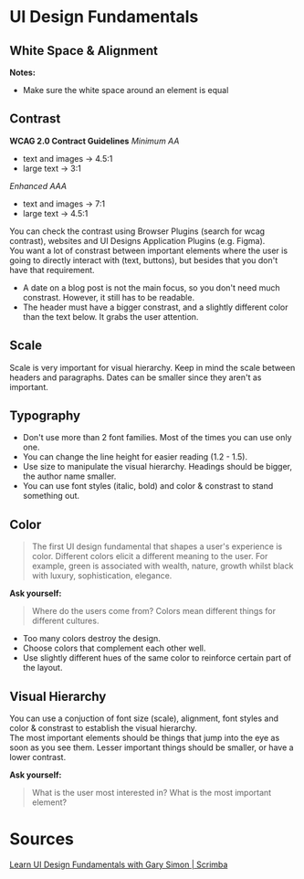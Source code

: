# UI Design Fundamentals
## White Space & Alignment
__Notes:__
- Make sure the white space around an element is equal

## Contrast
__WCAG 2.0 Contract Guidelines__
_Minimum AA_
- text and images → 4.5:1
- large text → 3:1
	
_Enhanced AAA_
- text and images → 7:1
- large text → 4.5:1

You can check the contrast using Browser Plugins (search for wcag contrast), websites and UI Designs Application Plugins (e.g. Figma).\
You want a lot of constrast between important elements where the user is going to directly interact with (text, buttons), but besides that you don't have that requirement.
- A date on a blog post is not the main focus, so you don't need much constrast. However, it still has to be readable.
- The header must have a bigger constrast, and a slightly different color than the text below. It grabs the user attention.

## Scale
Scale is very important for visual hierarchy. Keep in mind the scale between headers and paragraphs. Dates can be smaller since they aren't as important.

## Typography
- Don't use more than 2 font families. Most of the times you can use only one.
- You can change the line height for easier reading (1.2 - 1.5).
- Use size to manipulate the visual hierarchy. Headings should be bigger, the author name smaller.
- You can use font styles (italic, bold) and color & constrast to stand something out.

## Color
> The first UI design fundamental that shapes a user's experience is color.
Different colors elicit a different meaning to the user. For example, green is associated with wealth, nature, growth whilst black with luxury, sophistication, elegance.

__Ask yourself:__
> Where do the users come from?
Colors mean different things for different cultures.

- Too many colors destroy the design.
- Choose colors that complement each other well.
- Use slightly different hues of the same color to reinforce certain part of the layout.

## Visual Hierarchy
You can use a conjuction of font size (scale), alignment, font styles and color & constrast to establish the visual hierarchy.\
The most important elements should be things that jump into the eye as soon as you see them. Lesser important things should be smaller, or have a lower contrast.

__Ask yourself:__
> What is the user most interested in? What is the most important element?

# Sources
[Learn UI Design Fundamentals with Gary Simon | Scrimba](https://scrimba.com/g/gdesign?utm_source=dev.to&utm_medium=referral&utm_campaign=gdesign_launch_article)
